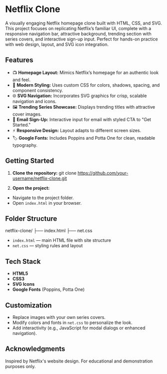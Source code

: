 # Netflix Clone

A visually engaging Netflix homepage clone built with HTML, CSS, and SVG. This project focuses on replicating Netflix’s familiar UI, complete with a responsive navigation bar, attractive background, trending section with series covers, and interactive sign-up input. Perfect for hands-on practice with web design, layout, and SVG icon integration.

## Features

- 📺 **Homepage Layout:** Mimics Netflix’s homepage for an authentic look and feel.
- 🎨 **Modern Styling:** Uses custom CSS for colors, shadows, spacing, and component consistency.
- 🌐 **SVG Navigation:** Incorporates SVG graphics for crisp, scalable navigation and icons.
- 🖼️ **Trending Series Showcase:** Displays trending titles with attractive cover images.
- 📧 **Email Sign-Up:** Interactive input for email with styled CTA to "Get Started."
- ⚡ **Responsive Design:** Layout adapts to different screen sizes.
- 🏷️ **Google Fonts:** Includes Poppins and Potta One for clean, readable typography.

## Getting Started

1. **Clone the repository:**
git clone https://github.com/your-username/netflix-clone.git

3. **Open the project:**
- Navigate to the project folder.
- Open `index.html` in your browser.

## Folder Structure
netflix-clone/
├── index.html
├── net.css

- `index.html` — main HTML file with site structure
- `net.css` — styling rules and layout

## Tech Stack

- **HTML5**
- **CSS3**
- **SVG Icons**
- **Google Fonts** (Poppins, Potta One)

## Customization

- Replace images with your own series covers.
- Modify colors and fonts in `net.css` to personalize the look.
- Add interactivity (e.g., JavaScript for modal dialogs or enhanced navigation).

## Acknowledgments

Inspired by Netflix's website design. For educational and demonstration purposes only.
